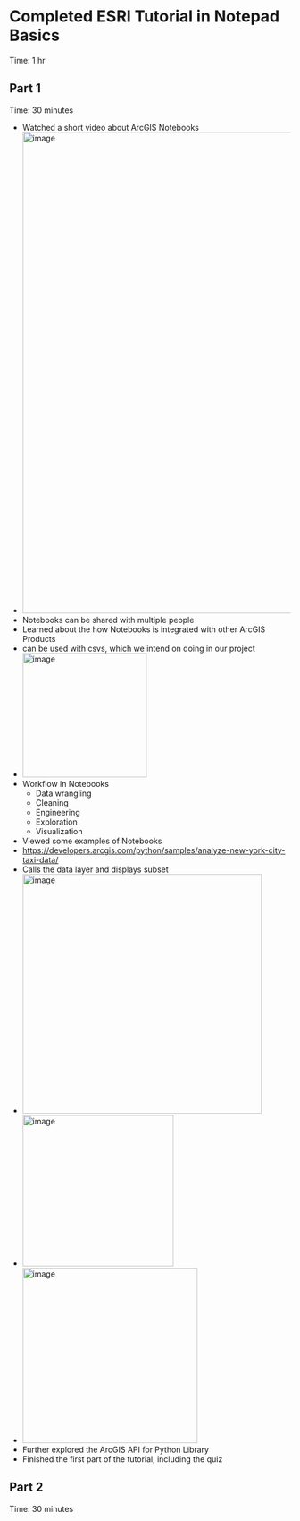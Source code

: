 # Completed ESRI Tutorial in Notepad Basics
Time: 1 hr
## Part 1
Time: 30 minutes
- Watched a short video about ArcGIS Notebooks
- <img width="860" alt="image" src="https://github.com/MayaIvimey/logs/assets/146374490/167b0381-e9f3-4692-9ff3-5b60ce68c1ad">
- Notebooks can be shared with multiple people
- Learned about the how Notebooks is integrated with other ArcGIS Products
- can be used with csvs, which we intend on doing in our project
- <img width="222" alt="image" src="https://github.com/MayaIvimey/logs/assets/146374490/b304d7c6-b0c6-4a33-93af-979561fe3818">
- Workflow in Notebooks
  - Data wrangling
  - Cleaning
  - Engineering
  - Exploration
  - Visualization
- Viewed some examples of Notebooks
- https://developers.arcgis.com/python/samples/analyze-new-york-city-taxi-data/
- Calls the data layer and displays subset
- <img width="428" alt="image" src="https://github.com/MayaIvimey/logs/assets/146374490/f60a75ed-c9b5-4044-b3fc-9eb63b530df5">
- <img width="270" alt="image" src="https://github.com/MayaIvimey/logs/assets/146374490/c9a25e46-a525-466b-90b5-83ef8110bf01">
- <img width="313" alt="image" src="https://github.com/MayaIvimey/logs/assets/146374490/f97870f7-6796-4f34-b42b-07ccbe7a6867">
- Further explored the ArcGIS API for Python Library
- Finished the first part of the tutorial, including the quiz

## Part 2
Time: 30 minutes



